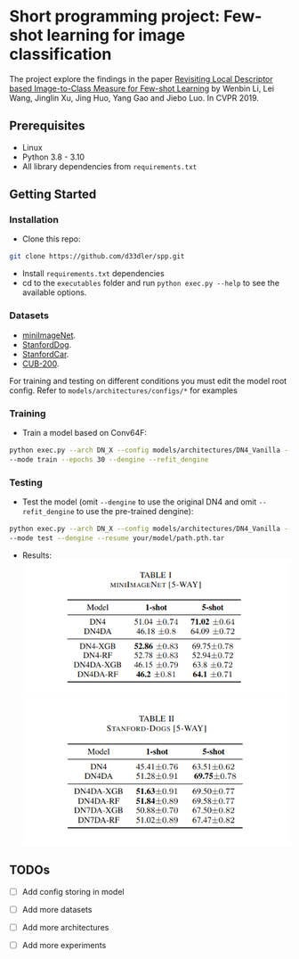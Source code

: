 # Short programming project: Few-shot learning for image classification

The project explore the findings in the paper [Revisiting Local Descriptor based Image-to-Class Measure for Few-shot Learning](http://cs.nju.edu.cn/rl/people/liwb/CVPR19.pdf) by Wenbin Li, Lei Wang, Jinglin Xu, Jing Huo, Yang Gao and Jiebo Luo. In CVPR 2019.



## Prerequisites
- Linux
- Python 3.8 - 3.10
- All library dependencies from `requirements.txt`

## Getting Started
### Installation

- Clone this repo:
```bash
git clone https://github.com/d33dler/spp.git
```

- Install `requirements.txt` dependencies
- cd to the `executables` folder and run `python exec.py --help` to see the available options.

### Datasets
- [miniImageNet](https://drive.google.com/file/d/1fUBrpv8iutYwdL4xE1rX_R9ef6tyncX9/view). 
- [StanfordDog](http://vision.stanford.edu/aditya86/ImageNetDogs/).
- [StanfordCar](https://ai.stanford.edu/~jkrause/cars/car_dataset.html).
- [CUB-200](http://www.vision.caltech.edu/visipedia/CUB-200.html). <br>

For training and testing on different conditions you must edit the model root config.
Refer to ```models/architectures/configs/*``` for examples
### Training

- Train a model based on Conv64F:
```bash
python exec.py --arch DN_X --config models/architectures/DN4_Vanilla --dataset_dir your/dataset/path --data_name aName \
--mode train --epochs 30 --dengine --refit_dengine
```

### Testing
- Test the model (omit `--dengine` to use the original DN4 and omit `--refit_dengine` to use the pre-trained dengine):

```bash
python exec.py --arch DN_X --config models/architectures/DN4_Vanilla --dataset_dir your/dataset/path --data_name aName \
--mode test --dengine --resume your/model/path.pth.tar
```
- Results:\
![](doc/res_miniImageNet.png)
![](doc/res_stanfordDogs.png)

## TODOs
- [ ] Add config storing in model
- [ ] Add more datasets
- [ ] Add more architectures
- [ ] Add more experiments

